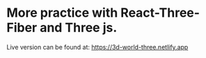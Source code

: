 # More practice with React-Three-Fiber and Three js.

Live version can be found at: https://3d-world-three.netlify.app
